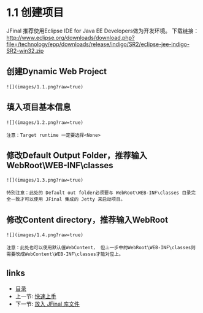 # 1.1 创建项目

   JFinal 推荐使用Eclipse IDE for Java EE Developers做为开发环境。
   下载链接：http://www.eclipse.org/downloads/download.php?file=/technology/epp/downloads/release/indigo/SR2/eclipse-jee-indigo-SR2-win32.zip
   
##  创建Dynamic Web Project

    ![](images/1.1.png?raw=true)
    
##  填入项目基本信息

    ![](images/1.2.png?raw=true)
    
    注意：Target runtime 一定要选择<None>
   
##  修改Default Output Folder，推荐输入WebRoot\WEB-INF\classes

    ![](images/1.3.png?raw=true)
    
    特别注意：此处的 Default out folder必须要与 WebRoot\WEB-INF\classes 目录完全一致才可以使用 JFinal 集成的 Jetty 来启动项目。
    
##  修改Content directory，推荐输入WebRoot

    ![](images/1.4.png?raw=true)
    
    注意：此处也可以使用默认值WebContent， 但上一步中的WebRoot\WEB-INF\classes则需要改成WebContent\WEB-INF\classes才能对应上。
   
    
## links
  * [目录](<preface.md>)
  * 上一节: [快速上手](<1.md>)
  * 下一节: [放入 JFinal 库文件](<1.2.md>)

